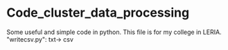 # Code_cluster_data_processing
Some useful and simple code in python.
This file is for my college in LERIA.
"writecsv.py": txt-> csv
